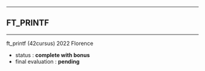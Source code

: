 ------
## FT_PRINTF
------
ft_printf (42cursus) 2022 Florence

- status : **complete with bonus**
- final evaluation : **pending**
